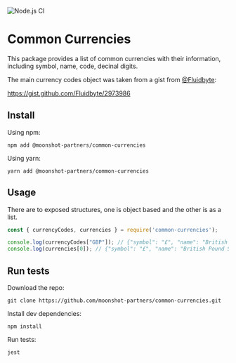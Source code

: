 ![Node.js CI](https://github.com/moonshot-partners/common-currencies/workflows/Node.js%20CI/badge.svg)

# Common Currencies
This package provides a list of common currencies with their information, including
symbol, name, code, decinal digits.

The main currency codes object was taken from a gist from [@Fluidbyte](https://github.com/fluidbyte):

https://gist.github.com/Fluidbyte/2973986

## Install
Using npm:

`npm add @moonshot-partners/common-currencies`

Using yarn:

`yarn add @moonshot-partners/common-currencies`

## Usage
There are to exposed structures, one is object based and the other is as a list.

```js
const { currencyCodes, currencies } = require('common-currencies');

console.log(currencyCodes["GBP"]); // {"symbol": "£", "name": "British Pound Sterling" ...}
console.log(currencies[0]); // {"symbol": "£", "name": "British Pound Sterling" ...}
```

## Run tests

Download the repo:

`git clone https://github.com/moonshot-partners/common-currencies.git`

Install dev dependencies:

`npm install`

Run tests:

`jest`

